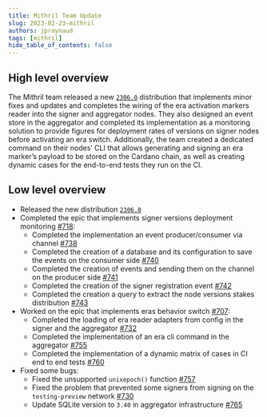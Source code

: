 ```yaml
---
title: Mithril Team Update
slug: 2023-02-23-mithril
authors: jpraynaud
tags: [mithril]
hide_table_of_contents: false
---
```


## High level overview
The Mithril team released a new [`2306.0`](https://github.com/input-output-hk/mithril/releases/tag/2306.0) distribution that implements minor fixes and updates and completes the wiring of the era activation markers reader into the signer and aggregator nodes. They also designed an event store in the aggregator and completed its implementation as a monitoring solution to provide figures for deployment rates of versions on signer nodes before activating an era switch. Additionally, the team created a dedicated command on their nodes’ CLI that allows generating and signing an era marker’s payload to be stored on the Cardano chain, as well as creating dynamic cases for the end-to-end tests they run on the CI.

## Low level overview
- Released the new distribution [`2306.0`](https://github.com/input-output-hk/mithril/releases/tag/2306.0)
- Completed the epic that implements signer versions deployment monitoring [#718](https://github.com/input-output-hk/mithril/issues/718):
  - Completed the implementation an event producer/consumer via channel [#738](https://github.com/input-output-hk/mithril/issues/738)
  - Completed the creation of a database and its configuration to save the events on the consumer side [#740](https://github.com/input-output-hk/mithril/issues/740)
  - Completed the creation of events and sending them on the channel on the producer side [#741](https://github.com/input-output-hk/mithril/issues/741)
  - Completed the creation of the signer registration event [#742](https://github.com/input-output-hk/mithril/issues/742)
  - Completed the creation a query to extract the node versions stakes distribution [#743](https://github.com/input-output-hk/mithril/issues/743)
- Worked on the epic that implements eras behavior switch [#707](https://github.com/input-output-hk/mithril/issues/707):
  - Completed the loading of era reader adapters from config in the signer and the aggregator [#732](https://github.com/input-output-hk/mithril/issues/732)
  - Completed the implementation of an era cli command in the aggregator [#755](https://github.com/input-output-hk/mithril/issues/755)
  - Completed the implementation of a dynamic matrix of cases in CI end to end tests [#760](https://github.com/input-output-hk/mithril/issues/760)
- Fixed some bugs:
  - Fixed the unsupported `unixepoch()` function [#757](https://github.com/input-output-hk/mithril/issues/757)
  - Fixed the problem that prevented some signers from signing on the `testing-preview` network [#730](https://github.com/input-output-hk/mithril/issues/730)
  - Update SQLite version to `3.40` in aggregator infrastructure [#765](https://github.com/input-output-hk/mithril/issues/765)
